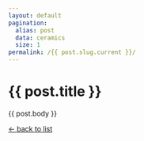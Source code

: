 ```yaml
---
layout: default
pagination:
  alias: post
  data: ceramics
  size: 1
permalink: /{{ post.slug.current }}/
---
```


# {{ post.title }}

{{ post.body }}

[&larr; back to list](/ceramics/)
